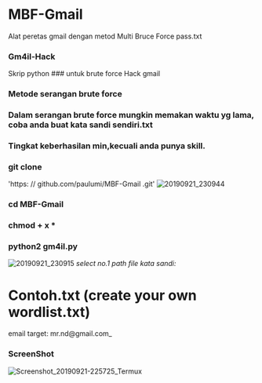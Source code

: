 # MBF-Gmail
Alat peretas gmail dengan metod  Multi Bruce Force pass.txt
### Gm4il-Hack

Skrip python ### untuk brute force Hack gmail 

### Metode serangan brute force
### Dalam serangan brute force mungkin memakan waktu yg lama, coba anda buat kata sandi sendiri.txt
### Tingkat keberhasilan min,kecuali anda punya skill.

### git clone 
'https: // github.com/paulumi/MBF-Gmail .git'
    ![20190921_230944](https://user-images.githubusercontent.com/47181365/65375979-0ca02280-dcc5-11e9-936e-61451512e600.jpg)
### cd MBF-Gmail

### chmod + x *

### python2 gm4il.py
![20190921_230915](https://user-images.githubusercontent.com/47181365/65375978-0c078c00-dcc5-11e9-86e5-7223e3bff2d5.jpg)
_select no.1_ _path file kata sandi:_ 
# Contoh.txt (create your own wordlist.txt)
 email target: mr.nd@gmail.com_
### ScreenShot


![Screenshot_20190921-225725_Termux](https://user-images.githubusercontent.com/47181365/65375863-f9408780-dcc3-11e9-9160-f898605a8b30.jpg)
